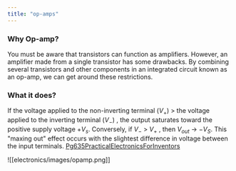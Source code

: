 ```yaml
---
title: "op-amps"
---
```


### Why Op-amp?
You must be aware that transistors can function as amplifiers. However, an amplifier made from a single transistor has some drawbacks. By combining several transistors and other components in an integrated circuit known as an op-amp, we can get around these restrictions.

### What it  does?
If the voltage applied to the non-inverting terminal ($V_+$) > the voltage applied to the inverting terminal ($V_-$) , the output saturates toward the positive supply voltage $+V_s$. Conversely,  if $V_-$ >  $V_+$ , then $V_{out}$ -> $-V_S$.  This "maxing out" effect occurs with the slightest difference in voltage between the input terminals. [Pg635PracticalElectronicsForInventors](zotero://open-pdf/library/items/WMPQQ98V?page=664)

![[electronics/images/opamp.png]]


<script defer src="https://cdn.commento.io/js/commento.js"></script>
<div id="commento"></div>